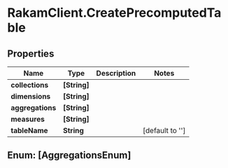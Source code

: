 # RakamClient.CreatePrecomputedTable

## Properties
Name | Type | Description | Notes
------------ | ------------- | ------------- | -------------
**collections** | **[String]** |  | 
**dimensions** | **[String]** |  | 
**aggregations** | **[String]** |  | 
**measures** | **[String]** |  | 
**tableName** | **String** |  | [default to &#39;&#39;]


<a name="[AggregationsEnum]"></a>
## Enum: [AggregationsEnum]






